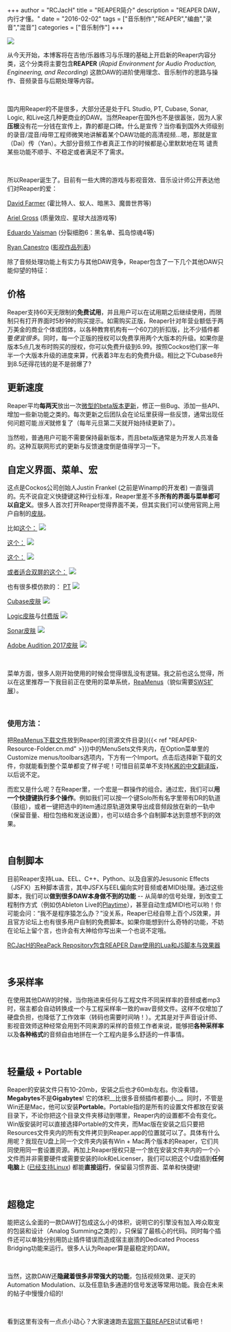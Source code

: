 +++
author = "RCJacH"
title =  "REAPER简介"
description = "REAPER DAW，内行才懂。"
date = "2016-02-02"
tags = ["音乐制作","REAPER","编曲","录音","混音"]
categories = ["音乐制作"]
+++

![](https://user-images.githubusercontent.com/12930244/28352754-cec487f0-6c8a-11e7-962f-d99e064883ed.png)

从今天开始，本博客将在吉他/乐器练习与乐理的基础上开启新的Reaper内容分类，这个分类将主要包含**REAPER** (*Rapid Environment for Audio Production, Engineering, and Recording*) 这款DAW的进阶使用理念、音乐制作的思路与操作、音频录音与后期处理等内容。

<br>

国内用Reaper的不是很多，大部分还是处于FL Studio, PT, Cubase, Sonar, Logic, 和Live这几种更商业的DAW。当然Reaper在国外也不是很嚣张，因为人家**压根**没有花一分钱在宣传上，靠的都是口碑。什么是宣传？当你看到国外大师级别的录音/混音/母带工程师微笑地讲解着某个DAW功能的高清视频…嗯，那就是宣（Dai）传（Yan）。大部分音频工作者真正工作的时候都是心里默默地在骂 谴责某些功能不顺手、不稳定或者满足不了需求。

<br>

所以Reaper诞生了。目前有一些大牌的游戏与影视音效、音乐设计师公开表达他们对Reaper的爱：

[David Farmer](http://reaperblog.net/2015/12/david-farmers-intro-to-reaper-for-sound-designers/) (霍比特人、蚁人、暗黑3、魔兽世界等)

[Ariel Gross](http://reaperblog.net/2015/11/interview-with-game-audio-professional-ariel-gross/) (质量效应、星球大战游戏等)

[Eduardo Vaisman](http://reaperblog.net/2015/02/reaper-in-shangri-la-designing-demon-voices-for-far-cry-4/) (分裂细胞6：黑名单、孤岛惊魂4等)

[Ryan Canestro](http://reaperblog.net/2015/05/surround-mixing-with-ryan-canestro/) ([影视作品列表](http://www.imdb.com/name/nm5237391/))



除了音频处理功能上有实力与其他DAW竞争，Reaper包含了一下几个其他DAW只能仰望的特征：



## 价格

Reaper支持60天无限制的**免费试用**，并且用户可以在试用期之后继续使用，而限制只有打开界面时5秒钟的购买提示。如需购买正版，Reaper针对年营业额低于两万美金的商业个体或团体，以各种教育机构有一个60刀的折扣版，比不少插件都要*便宜很多*。同时，每一个正版的授权可以免费享用两个大版本的升级。如果你是版本5点几发布时购买的授权，你可以免费升级到6.99。按照Cockos他们家一年半一个大版本升级的进度来算，代表着3年左右的免费升级。相比之下Cubase8升到8.5还得花钱的是不是弱爆了?



## 更新速度

Reaper平均**每两天**放出一次[微型的beta版本更新](http://www.landoleet.org/)，修正一些Bug、添加一些API、增加一些新功能之类的。每次更新之后团队会在论坛里获得一些反馈，通常出现任何问题可能*当天*就修复了（每年元旦第二天就开始持续更新了）。

当然啦，普通用户可能不需要保持最新版本，而且beta版通常是为开发人员准备的。这种互联网形式的更新与反馈速度倒是值得学习一下。



## 自定义界面、菜单、宏

这点是Cockos公司创始人Justin Frankel (之前是Winamp的开发者) 一直强调的。先不说自定义快捷键这种行业标准，Reaper里差不多**所有的界面与菜单都可以自定义**。很多人首次打开Reaper觉得界面不美，但其实我们可以使用官网上用户自制的[皮肤](http://stash.reaper.fm/tag/Themes)。



比如[这个：](https://stash.reaper.fm/theme/1993/Concerto%201.1.ReaperThemeZip)
![](https://stash.reaper.fm/30734/concerto%20a.png)

[这个：](https://forum.cockos.com/showthread.php?t=183627)
![](http://www.houseofwhitetie.com/imperial_v5/7.png)

[这个：](http://stash.reaper.fm/theme/1702/Default_Commala_5.ReaperThemeZip)
![](http://stash.reaper.fm/26271/eWXe5wv.png)

[或者适合双屏的这个：](http://www.houseofwhitetie.com/reaper/imperial/wt_imperial.html)
![](http://www.houseofwhitetie.com/reaper/imperial/images/mixer_ss.png)

也有很多模仿款的：
[PT](https://stash.reaper.fm/theme/1338/Pro%20X-Tools%20Gold%20ED%20v1.0.2.%20MOD%20by%20FB.rar)
![](https://stash.reaper.fm/19884/ProTools_alike_ProTools_alike_screenset.PNG)

[Cubase皮肤](https://stash.reaper.fm/theme/1883/CubicPack272.zip)
![](https://stash.reaper.fm/29077/FremaFM.png)

[Logic皮肤](https://stash.reaper.fm/theme/1964/I%20Logic%20V2%20Public.ReaperThemeZip)与[付费版](https://forum.cockos.com/showthread.php?t=187971)
![](https://stash.reaper.fm/30444/2.5.png)

[Sonar皮肤](https://stash.reaper.fm/theme/833/REACTION%20V1.0_beta01a.ReaperThemeZip)
![](http://stash.reaper.fm/9717/ReactionV1.0_Beta01.png)

[Adobe Audition 2017皮肤](https://stash.reaper.fm/theme/1988/Adobe%20Audition%20CC%202017)
![](https://stash.reaper.fm/30697/AA2017Edit.png)

<br>

菜单方面，很多人刚开始使用的时候会觉得很乱没有逻辑。我之前也这么觉得，所以在这里推荐一下我目前正在使用的菜单系统，[ReaMenus](https://forum.cockos.com/showthread.php?t=58672)（貌似需要[SWS扩展](http://sws.mj-s.com/)）。

<br>

### 使用方法：

把[ReaMenus下载文件](https://stash.reaper.fm/29604/ReaMenus_5.ReaperMenuSet)放到Reaper的[资源文件目录]({{< ref "REAPER-Resource-Folder.cn.md" >}})中的MenuSets文件夹内，在Option菜单里的Customize menus/toolbars选项内，下方有一个Import。点击后选择新下载的文件，你就能看到整个菜单都变了样子呢！可惜目前菜单不支持[K酱的中文翻译版](https://bitbucket.org/Kommit/reaper_cn)，以后说不定。



而宏又是什么呢？在Reaper里，一个宏是一群操作的组合。通过宏，我们可以**用一个快捷键执行多个操作**。例如我们可以按一个键Solo所有名字里带有DR的轨道（鼓组），或者一键把选中的item通过原轨道效果导出成音频段放在新的一轨中（保留音量、相位包络和发送设置），也可以结合多个自制脚本达到意想不到的效果。

<br>

## 自制脚本

目前Reaper支持Lua、EEL、C++、Python、以及自家的Jesusonic Effects（JSFX）五种脚本语言，其中JSFX与EEL偏向实时音频或者MIDI处理。通过这些脚本，我们可以**做到很多DAW本身做不到的功能** -- 从简单的信号处理，到改变工程制作方式（例如仿Ableton Live的[Playtime](http://www.helgoboss.org/projects/playtime/)），甚至自动生成MIDI也可以哟！你可能会问：“我不是程序猿怎么办？”没关系，Reaper已经自带上百个JS效果，并且官方论坛上也有很多用户自制的免费脚本。如果你能想到什么奇特的功能，不妨在论坛上留个言，也许会有大神给你写出来一个也说不定哦。

[RCJacH的ReaPack Repository包含REAPER Daw使用的Lua和JS脚本与效果器](https://github.com/RCJacH/ReaScripts/raw/master/index.xml)

<br>

## 多采样率

在使用其他DAW的时候，当你拖进来任何与工程文件不同采样率的音频或者mp3时，宿主都会自动转换成一个与工程采样率一致的wav音频文件。这样不仅增加了硬盘负担，也降低了工作效率（转码也需要时间呐！）。尤其是对于声音设计师、影视音效师这种经常会用到不同来源的采样的音频工作者来说，能够把**各种采样率**以及**各种格式**的音频自由地拼在一个工程内是多么舒适的一件事情。

<br>

## 轻量级 + Portable

Reaper的安装文件只有10-20mb，安装之后也才60mb左右。你没看错，**Megabytes**不是**Gigabytes**! 它的体积__比很多音频插件都要小__。同时，不管是Win还是Mac，他可以安装**Portable**。Portable指的是所有的设置文件都放在安装目录下，不论你把这个目录文件夹移动到哪里，Reaper内的设置都不会有变化。Win版安装时可以直接选择Portable的文件夹，而Mac版在安装之后只要把Resources文件夹内的所有文件拷贝到Reaper.app的位置就可以了。具体有什么用呢？我现在U盘上同一个文件夹内装有Win + Mac两个版本的Reaper，它们共同使用同一套设置资源。再加上Reaper授权只是一个放在安装文件夹内的一个小文件而并非需要硬件或需要安装的ilok和eLicenser，我们可以把这个U盘插到**任何电脑**上 ([已经支持Linux](https://forum.cockos.com/showthread.php?t=193760)) 都能**直接运行**，保留最习惯界面、菜单和快捷键!

<br>

## 超稳定

能把这么全面的一款DAW打包成这么小的体积，说明它的引擎没有加入哗众取宠的包装和设计（Analog Summing之类的），只保留了最核心的代码。同时每个插件还可以单独分别用防止插件错误而造成宿主崩溃的Dedicated Process Bridging功能来运行。很多人认为Reaper算是最稳定的DAW。

<br>

当然，这款DAW还**隐藏着很多非常强大的功能**，包括视频效果、逆天的Automation Modulation、以及任意轨多通道的信号发送等常用功能。我会在未来的帖子中慢慢介绍的!

<br>

看到这里有没有一点点小动心？大家速速跑去[官网下载REAPER](http://reaper.fm/download.php)试试看吧！